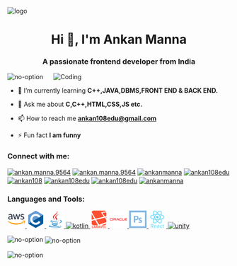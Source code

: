 ![logo](https://encrypted-tbn0.gstatic.com/images?q=tbn:ANd9GcSQyyNRpGERPcSA1L7c3__aQXE74jqsME_YhA&usqp=CAU)
<h1 align="center">Hi 👋, I'm Ankan Manna</h1>
<h3 align="center">A passionate frontend developer from India</h3>
<img align="right" alt="Coding" width="400" src="https://user-images.githubusercontent.com/55389276/140866485-8fb1c876-9a8f-4d6a-98dc-08c4981eaf70.gif">
<p align="left"> <img src="https://komarev.com/ghpvc/?username=no-option&label=Profile%20views&color=0e75b6&style=flat" alt="no-option" /> </p>

- 🌱 I’m currently learning **C++,JAVA,DBMS,FRONT END & BACK END.**

- 💬 Ask me about **C,C++,HTML,CSS,JS etc.**

- 📫 How to reach me **ankan108edu@gmail.com**

- ⚡ Fun fact **I am funny**

<h3 align="left">Connect with me:</h3>
<p align="left">
<a href="https://fb.com/ankan.manna.9564" target="blank"><img align="center" src="https://raw.githubusercontent.com/rahuldkjain/github-profile-readme-generator/master/src/images/icons/Social/facebook.svg" alt="ankan.manna.9564" height="30" width="40" /></a>
<a href="https://instagram.com/ankan.manna.9564" target="blank"><img align="center" src="https://raw.githubusercontent.com/rahuldkjain/github-profile-readme-generator/master/src/images/icons/Social/instagram.svg" alt="ankan.manna.9564" height="30" width="40" /></a>
<a href="https://www.codechef.com/users/ankanmanna" target="blank"><img align="center" src="https://cdn.jsdelivr.net/npm/simple-icons@3.1.0/icons/codechef.svg" alt="ankanmanna" height="30" width="40" /></a>
<a href="https://www.hackerrank.com/ankan108edu" target="blank"><img align="center" src="https://raw.githubusercontent.com/rahuldkjain/github-profile-readme-generator/master/src/images/icons/Social/hackerrank.svg" alt="ankan108edu" height="30" width="40" /></a>
<a href="https://codeforces.com/profile/ankan108" target="blank"><img align="center" src="https://raw.githubusercontent.com/rahuldkjain/github-profile-readme-generator/master/src/images/icons/Social/codeforces.svg" alt="ankan108" height="30" width="40" /></a>
<a href="https://www.leetcode.com/ankan108edu" target="blank"><img align="center" src="https://raw.githubusercontent.com/rahuldkjain/github-profile-readme-generator/master/src/images/icons/Social/leet-code.svg" alt="ankan108edu" height="30" width="40" /></a>
<a href="https://www.hackerearth.com/ankan108edu" target="blank"><img align="center" src="https://raw.githubusercontent.com/rahuldkjain/github-profile-readme-generator/master/src/images/icons/Social/hackerearth.svg" alt="ankan108edu" height="30" width="40" /></a>
<a href="https://auth.geeksforgeeks.org/user/ankanmanna" target="blank"><img align="center" src="https://raw.githubusercontent.com/rahuldkjain/github-profile-readme-generator/master/src/images/icons/Social/geeks-for-geeks.svg" alt="ankanmanna" height="30" width="40" /></a>
</p>

<h3 align="left">Languages and Tools:</h3>
<p align="left"> <a href="https://aws.amazon.com" target="_blank" rel="noreferrer"> <img src="https://raw.githubusercontent.com/devicons/devicon/master/icons/amazonwebservices/amazonwebservices-original-wordmark.svg" alt="aws" width="40" height="40"/> </a> <a href="https://www.cprogramming.com/" target="_blank" rel="noreferrer"> <img src="https://raw.githubusercontent.com/devicons/devicon/master/icons/c/c-original.svg" alt="c" width="40" height="40"/> </a> <a href="https://www.java.com" target="_blank" rel="noreferrer"> <img src="https://raw.githubusercontent.com/devicons/devicon/master/icons/java/java-original.svg" alt="java" width="40" height="40"/> </a> <a href="https://kotlinlang.org" target="_blank" rel="noreferrer"> <img src="https://www.vectorlogo.zone/logos/kotlinlang/kotlinlang-icon.svg" alt="kotlin" width="40" height="40"/> </a> <a href="https://laravel.com/" target="_blank" rel="noreferrer"> <img src="https://raw.githubusercontent.com/devicons/devicon/master/icons/laravel/laravel-plain-wordmark.svg" alt="laravel" width="40" height="40"/> </a> <a href="https://www.oracle.com/" target="_blank" rel="noreferrer"> <img src="https://raw.githubusercontent.com/devicons/devicon/master/icons/oracle/oracle-original.svg" alt="oracle" width="40" height="40"/> </a> <a href="https://www.photoshop.com/en" target="_blank" rel="noreferrer"> <img src="https://raw.githubusercontent.com/devicons/devicon/master/icons/photoshop/photoshop-line.svg" alt="photoshop" width="40" height="40"/> </a> <a href="https://reactjs.org/" target="_blank" rel="noreferrer"> <img src="https://raw.githubusercontent.com/devicons/devicon/master/icons/react/react-original-wordmark.svg" alt="react" width="40" height="40"/> </a> <a href="https://unity.com/" target="_blank" rel="noreferrer"> <img src="https://www.vectorlogo.zone/logos/unity3d/unity3d-icon.svg" alt="unity" width="40" height="40"/> </a> </p>

<p><img align="left" src="https://github-readme-stats.vercel.app/api/top-langs?username=no-option&show_icons=true&locale=en&layout=compact" alt="no-option" /></p>

<p>&nbsp;<img align="center" src="https://github-readme-stats.vercel.app/api?username=no-option&show_icons=true&locale=en" alt="no-option" /></p>

<p><img align="center" src="https://github-readme-streak-stats.herokuapp.com/?user=no-option&" alt="no-option" /></p>
